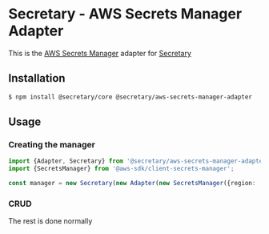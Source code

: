 # Secretary - AWS Secrets Manager Adapter

This is the [AWS Secrets Manager](https://aws.amazon.com/secrets-manager/) adapter
for [Secretary](https://github.com/secretarysecrets/node)

## Installation

```bash
$ npm install @secretary/core @secretary/aws-secrets-manager-adapter
```

## Usage

### Creating the manager

```typescript
import {Adapter, Secretary} from '@secretary/aws-secrets-manager-adapter';
import {SecretsManager} from '@aws-sdk/client-secrets-manager';

const manager = new Secretary(new Adapter(new SecretsManager({region: 'us-east-1'})));
```

### CRUD

The rest is done normally
